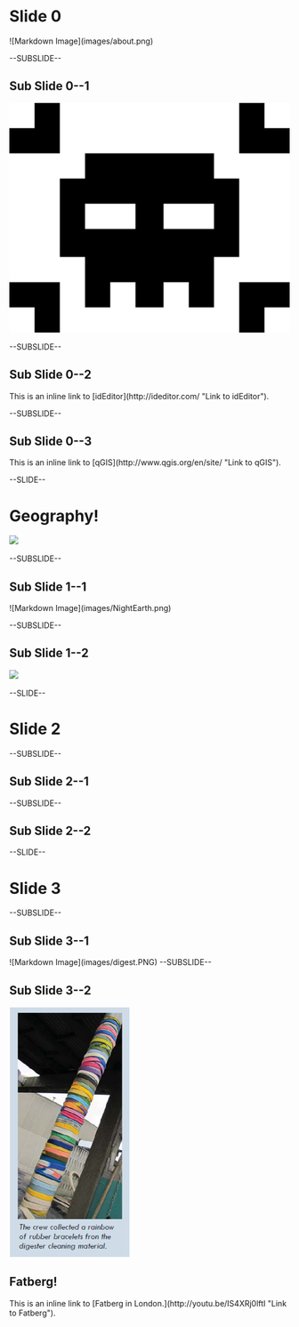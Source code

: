 <!------------------------------------------------------------>
<!-- Topic: xxx -->

<h1>Slide 0</h1>
![Markdown Image](images/about.png)

--SUBSLIDE--

<h2>Sub Slide 0--1</h2>
<img src="images/intro.png" style="max-height: 450px;">

--SUBSLIDE--

<h2>Sub Slide 0--2</h2>
This is an inline link to [idEditor](http://ideditor.com/  "Link to idEditor").

--SUBSLIDE--

<h2>Sub Slide 0--3</h2>
This is an inline link to [qGIS](http://www.qgis.org/en/site/ "Link to qGIS").

<!------------------------------------------------------------>
--SLIDE--
<!-- Topic: Geography -->

<h1>Geography!</h1>
<img src="images/Rotating_globe.gif" style="max-height: 450px;">

--SUBSLIDE--

<h2>Sub Slide 1--1</h2>
![Markdown Image](images/NightEarth.png)

--SUBSLIDE--

<h2>Sub Slide 1--2</h2>
<img src="images/NightUS.png" style="max-height: 450px;">



<!------------------------------------------------------------>
--SLIDE--
<!-- Topic: zzz -->

<h1>Slide 2</h1>

--SUBSLIDE--

<h2>Sub Slide 2--1</h2>

--SUBSLIDE--

<h2>Sub Slide 2--2</h2>

<!------------------------------------------------------------>
--SLIDE--
<!-- Topic: Sewer -->

<h1>Slide 3</h1>

--SUBSLIDE--

<h2>Sub Slide 3--1</h2>
![Markdown Image](images/digest.PNG)
--SUBSLIDE--

<h2>Sub Slide 3--2</h2>
<img src="images/Bands.PNG" style="max-height: 450px;">


<h2>Fatberg!</h2>
This is an inline link to [Fatberg in London.](http://youtu.be/IS4XRj0lftI  "Link to Fatberg").
